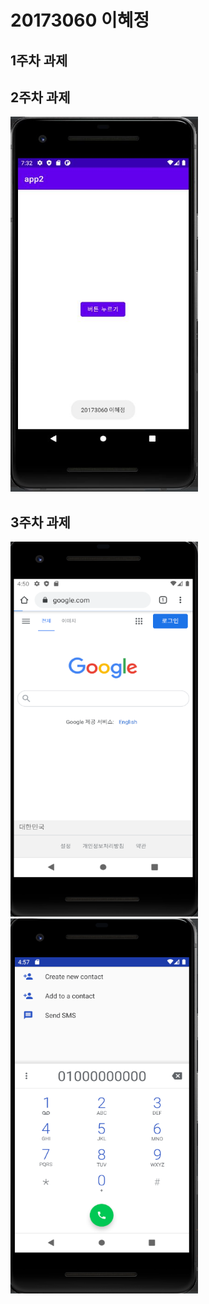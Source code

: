 # 20173060 이혜정

## 1주차 과제

## 2주차 과제
<img width="300" height="600" src="png/2주차출석과제.JPG"></img>

## 3주차 과제
<img width="300" height="600" src="png/3주차출석과제_1.png"></img>
<img width="300" height="600" src="png/3주차출석과제_2.png"></img>
